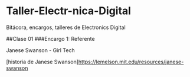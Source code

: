 # Taller-Electr-nica-Digital
Bitácora, encargos, talleres de Electronics Digital 


##Clase 01
###Encargo 1: Referente

Janese Swanson - Girl Tech

[historia de Janese Swanson]<https://lemelson.mit.edu/resources/janese-swanson>

